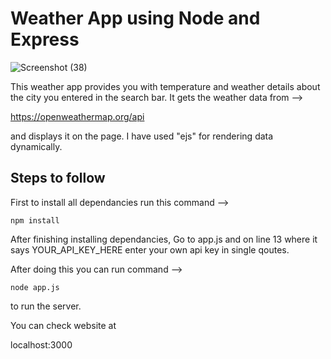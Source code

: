 
# Weather App using Node and Express

![Screenshot (38)](https://user-images.githubusercontent.com/86641528/235443263-7e6def5e-f2ce-44d2-be5c-ee707883a786.png)


This weather app provides you with temperature and weather details about the city you entered in the search bar.
It gets the weather data from -->

https://openweathermap.org/api

and displays it on the page. I have used "ejs" for rendering data dynamically.

## Steps to follow
First to install all dependancies run this command -->
    
    npm install
After finishing installing dependancies, Go to app.js and on line 13 where it says YOUR_API_KEY_HERE enter your own api key in single qoutes.

After doing this you can run command -->

    node app.js
to run the server.

You can check website at 

localhost:3000

